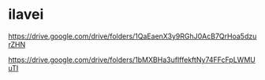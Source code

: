 # ilavei    
https://drive.google.com/drive/folders/1QaEaenX3y9RGhJ0AcB7QrHoa5dzurZHN

https://drive.google.com/drive/folders/1bMXBHa3ufIffekftNy74FFcFpLWMUuTI
